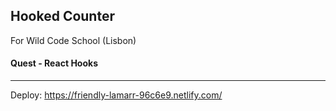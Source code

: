 ## Hooked Counter

For Wild Code School (Lisbon)

#### Quest - React Hooks

---

Deploy: https://friendly-lamarr-96c6e9.netlify.com/
